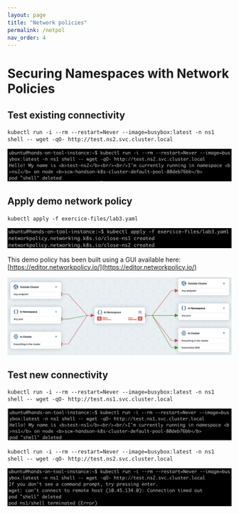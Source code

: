 ```yaml
---
layout: page
title: "Network policies"
permalink: /netpol
nav_order: 4
---
```

# Securing Namespaces with Network Policies
## Test existing connectivity

```
kubectl run -i --rm --restart=Never --image=busybox:latest -n ns1 shell -- wget -qO- http://test.ns2.svc.cluster.local
```

![](assets/images/netpol/allow.png)

## Apply demo network policy

```
kubectl apply -f exercice-files/lab3.yaml
```

![](assets/images/netpol/apply.png)

This demo policy has been built using a GUI available here: [https://editor.networkpolicy.io/](https://editor.networkpolicy.io/)

![](assets/images/netpol/gui.png)

## Test new connectivity

```
kubectl run -i --rm --restart=Never --image=busybox:latest -n ns1 shell -- wget -qO- http://test.ns1.svc.cluster.local
```

![](assets/images/netpol/ok.png)

```
kubectl run -i --rm --restart=Never --image=busybox:latest -n ns1 shell -- wget -qO- http://test.ns2.svc.cluster.local
```

![](assets/images/netpol/ko.png)

